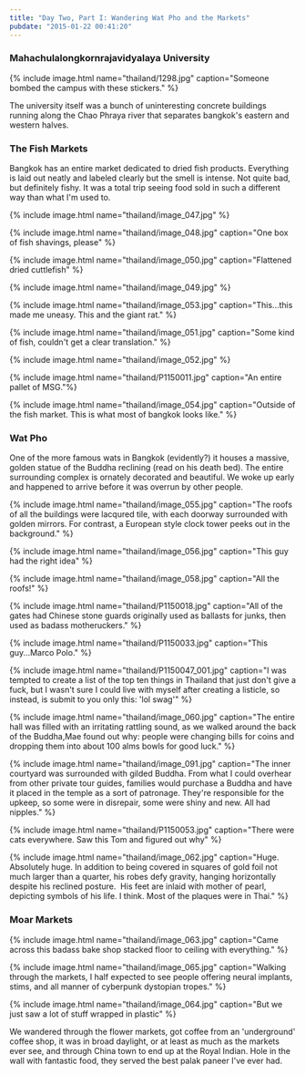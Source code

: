 ```yaml
---
title: "Day Two, Part I: Wandering Wat Pho and the Markets"
pubdate: "2015-01-22 00:41:20"
---
```


### Mahachulalongkornrajavidyalaya University
{% include image.html name="thailand/1298.jpg" caption="Someone bombed the campus with these stickers." %}

The university itself was a bunch of uninteresting concrete buildings running along the Chao Phraya river that separates bangkok's eastern and western halves.

### The Fish Markets

Bangkok has an entire market dedicated to dried fish products. Everything is laid out neatly and labeled clearly but the smell is intense. Not quite bad, but definitely fishy. It was a total trip seeing food sold in such a different way than what I'm used to.

{% include image.html name="thailand/image_047.jpg" %}

{% include image.html name="thailand/image_048.jpg" caption="One box of fish shavings, please" %}


{% include image.html name="thailand/image_050.jpg" caption="Flattened dried cuttlefish" %}

{% include image.html name="thailand/image_049.jpg" %}

{% include image.html name="thailand/image_053.jpg" caption="This...this made me uneasy. This and the giant rat." %}


{% include image.html name="thailand/image_051.jpg" caption="Some kind of fish, couldn't get a clear translation." %}

{% include image.html name="thailand/image_052.jpg" %}

{% include image.html name="thailand/P1150011.jpg" caption="An entire pallet of MSG."%}


{% include image.html name="thailand/image_054.jpg" caption="Outside of the fish market. This is what most of bangkok looks like." %}


### Wat Pho

One of the more famous wats in Bangkok (evidently?) it houses a massive, golden statue of the Buddha reclining (read on his death bed). The entire surrounding complex is ornately decorated and beautiful. We woke up early and happened to arrive before it was overrun by other people.

{% include image.html name="thailand/image_055.jpg" caption="The roofs of all the buildings were lacqured tile, with each doorway surrounded with golden mirrors. For contrast, a European style clock tower peeks out in the background." %}


{% include image.html name="thailand/image_056.jpg" caption="This guy had the right idea" %}


{% include image.html name="thailand/image_058.jpg" caption="All the roofs!" %}


{% include image.html name="thailand/P1150018.jpg" caption="All of the gates had Chinese stone guards originally used as ballasts for junks, then used as badass motheruckers." %}


{% include image.html name="thailand/P1150033.jpg" caption="This guy...Marco Polo." %}
 
{% include image.html name="thailand/P1150047_001.jpg" caption="I was tempted to create a list of the top ten things in Thailand that just don't give a fuck, but I wasn't sure I could live with myself after creating a listicle, so instead, is submit to you only this: 'lol swag'" %}

{% include image.html name="thailand/image_060.jpg" caption="The entire hall was filled with an irritating rattling sound, as we walked around the back of the Buddha,Mae found out why: people were changing bills for coins and dropping them into about 100 alms bowls for good luck." %}

{% include image.html name="thailand/image_091.jpg" caption="The inner courtyard was surrounded with gilded Buddha. From what I could overhear from other private tour guides, families would purchase a Buddha and have it placed in the temple as a sort of patronage. They're responsible for the upkeep, so some were in disrepair, some were shiny and new. All had nipples." %}

{% include image.html name="thailand/P1150053.jpg" caption="There were cats everywhere. Saw this Tom and figured out why" %}

{% include image.html name="thailand/image_062.jpg" caption="Huge. Absolutely huge. In addition to being covered in squares of gold foil not much larger than a quarter, his robes defy gravity, hanging horizontally despite his reclined posture.  His feet are inlaid with mother of pearl, depicting symbols of his life. I think. Most of the plaques were in Thai." %}

### Moar Markets
{% include image.html name="thailand/image_063.jpg" caption="Came across this badass bake shop stacked floor to ceiling with everything." %}

{% include image.html name="thailand/image_065.jpg" caption="Walking through the markets, I half expected to see people offering neural implants, stims, and all manner of cyberpunk dystopian tropes." %}

{% include image.html name="thailand/image_064.jpg" caption="But we just saw a lot of stuff wrapped in plastic" %}

We wandered through the flower markets, got coffee from an 'underground' coffee shop, it was in broad daylight, or at least as much as the markets ever see, and through China town to end up at the Royal Indian. Hole in the wall with fantastic food, they served the best palak paneer I've ever had.